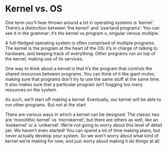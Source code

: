 # Kernel vs. OS

One term you’ll hear thrown around a lot in operating systems is ‘kernel’.
There’s a distinction between ‘the kenerl’ and ‘userland programs’. You can
see it in the grammar: it’s _the_ kernel vs program *s*, singular versus
multiple.

A full-fledged operating system is often comprised of multiple programs. The
kernel is the program at the heart of the OS: it’s in charge of talking to
hardware, and keeping track of everything. Other programs run on top of the
kernel, making use of its services.

One way to think about a kernel is that it’s the program that controls
the shared resources between programs. You can think of it like giant mutex,
making sure that programs don’t try to use the same stuff at the same time.
It also makes sure that a particular program isn’t hogging too many resources
on the system.

As such, we’ll start off making a kernel. Eventually, our kernel will be able
to run other programs. But not at the start.

There are various ways in which a kernel can be designed. The classic two
are ‘monolithic kernel’ vs ‘microkernel’, but there are others as well,
like an ‘exokernel’ or a ‘unikernel’. We’re not going to worry about this
level of detail yet. We haven’t even started! You can spend a lot of time
making plans, but never actually develop your system. So we won’t worry
about what kind of kernel we’re making for now, and just worry about
making it do things at all.
